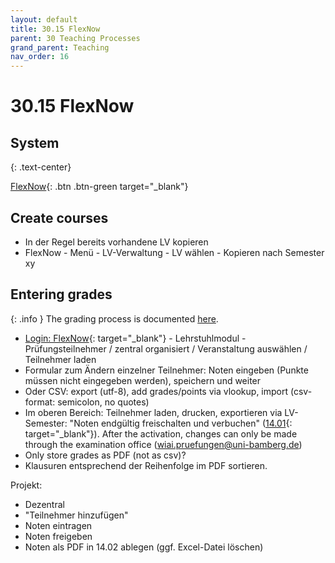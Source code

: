 ```yaml
---
layout: default
title: 30.15 FlexNow
parent: 30 Teaching Processes
grand_parent: Teaching
nav_order: 16
---
```


# 30.15 FlexNow


## System

{: .text-center}

[FlexNow](https://flexnow.uni-bamberg.de/FN2AUTH/FN2AuthServlet?op=Login){: .btn .btn-green target="_blank"}

## Create courses

- In der Regel bereits vorhandene LV kopieren
- FlexNow - Menü - LV-Verwaltung - LV wählen - Kopieren nach Semester xy

## Entering grades

{: .info }
The grading process is documented [here](30.59.exams.html).

- [Login: FlexNow](https://fn2web.zuv.uni-bamberg.de/FN2AUTH/FN2AuthServlet?op=Login){: target="_blank"} - Lehrstuhlmodul - Prüfungsteilnehmer / zentral organisiert / Veranstaltung auswählen / Teilnehmer laden
- Formular zum Ändern einzelner Teilnehmer: Noten eingeben (Punkte müssen nicht eingegeben werden), speichern und weiter
- Oder CSV: export (utf-8), add grades/points via vlookup, import (csv-format: semicolon, no quotes)
- Im oberen Bereich: Teilnehmer laden, drucken, exportieren via LV-Semester:
"Noten endgültig freischalten und verbuchen" ([14.01](https://nc-2272638881871040784.nextcloud-ionos.com/index.php/apps/files/?dir=/10-lab/14_grades/01_lectures&fileid=71){: target="_blank"}). After the activation, changes can only be made through the examination office (wiai.pruefungen@uni-bamberg.de)
- Only store grades as PDF (not as csv)?
- Klausuren entsprechend der Reihenfolge im PDF sortieren.

Projekt:

- Dezentral
- "Teilnehmer hinzufügen"
- Noten eintragen
- Noten freigeben
- Noten als PDF in 14.02 ablegen (ggf. Excel-Datei löschen)
